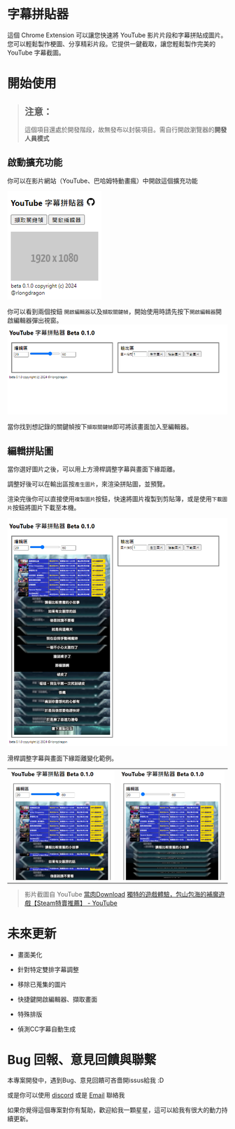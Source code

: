 # 字幕拼貼器

這個 Chrome Extension 可以讓您快速將 YouTube 影片片段和字幕拼貼成圖片。您可以輕鬆製作梗圖、分享精彩片段。它提供一鍵截取，讓您輕鬆製作完美的 YouTube 字幕截圖。

# 開始使用

> ## 注意：
> 
> 這個項目還處於開發階段，故無發布以封裝項目。需自行開啟瀏覽器的**開發人員模式**

## 啟動擴充功能

你可以在影片網站（YouTube、巴哈姆特動畫瘋）中開啟這個擴充功能

![](readmeImgs\step1-1.png)

你可以看到兩個按鈕 `開啟編輯器`以及`擷取關鍵幀`，開始使用時請先按下`開啟編輯器`開啟編輯器彈出視窗。
![](readmeImgs\step1-2.png)

當你找到想記錄的關鍵幀按下`擷取關鍵幀`即可將該畫面加入至編輯器。

## 編輯拼貼圖

當你選好圖片之後，可以用上方滑桿調整字幕與畫面下緣距離。

調整好後可以在輸出區按`產生圖片`，來渲染拼貼圖，並預覽。

渲染完後你可以直接使用`複製圖片`按鈕，快速將圖片複製到剪貼簿，或是使用`下載圖片`按鈕將圖片下載至本機。

![](readmeImgs/step2-1.png)

滑桿調整字幕與畫面下緣距離變化範例。

<table>
  <tr>
    <td><img src="readmeImgs/step2-2.png" width="400"></td>
    <td><img src="readmeImgs/step2-3.png" width="400"></td>
  </tr>
</table>

> 影片截圖自 YouTube [當肉Download](https://www.youtube.com/@download9331) [獨特的遊戲體驗，包山包海的補魔遊戲【Steam特賣推薦】 - YouTube](https://youtu.be/tWjtndSwvrQ?si=5camo0FG3fsaqS_p)

# 未來更新

- 畫面美化

- 針對特定雙排字幕調整

- 移除已蒐集的圖片

- 快捷鍵開啟編輯器、擷取畫面

- 特殊排版

- 偵測CC字幕自動生成



# Bug 回報、意見回饋與聯繫

本專案開發中，遇到Bug、意見回饋可吝嗇開issus給我 :D

或是你可以使用 [discord](https://discordapp.com/users/601819508943880193) 或是 [Email](mailto:jz744335@gmail.com) 聯絡我

如果你覺得這個專案對你有幫助，歡迎給我一顆星星，這可以給我有很大的動力持續更新。
